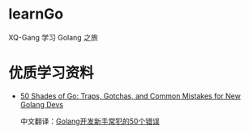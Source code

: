 # learnGo
XQ-Gang 学习 Golang 之旅

# 优质学习资料

- [50 Shades of Go: Traps, Gotchas, and Common Mistakes for New Golang Devs](http://devs.cloudimmunity.com/gotchas-and-common-mistakes-in-go-golang/index.html)
  
  中文翻译：[Golang开发新手常犯的50个错误](https://blog.csdn.net/gezhonglei2007/article/details/52237582)